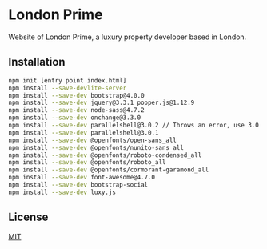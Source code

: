 # London Prime

Website of London Prime, a luxury property developer based in London.
## Installation

```bash
npm init [entry point index.html]
npm install --save-devlite-server
npm install --save-dev bootstrap@4.0.0
npm install --save-dev jquery@3.3.1 popper.js@1.12.9
npm install --save-dev node-sass@4.7.2 
npm install --save-dev onchange@3.3.0
npm install --save-dev parallelshell@3.0.2 // Throws an error, use 3.0.1...
npm install --save-dev parallelshell@3.0.1
npm install --save-dev @openfonts/open-sans_all
npm install --save-dev @openfonts/nunito-sans_all
npm install --save-dev @openfonts/roboto-condensed_all
npm install --save-dev @openfonts/roboto_all
npm install --save-dev @openfonts/cormorant-garamond_all
npm install --save-dev font-awesome@4.7.0
npm install --save-dev bootstrap-social
npm install --save-dev luxy.js
```
## License
[MIT](https://choosealicense.com/licenses/mit/)